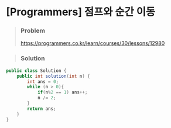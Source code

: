 # [Programmers] 점프와 순간 이동



> ### Problem
>
> https://programmers.co.kr/learn/courses/30/lessons/12980

> ### Solution

```java
public class Solution {
    public int solution(int n) {
        int ans = 0;
        while (n > 0){
            if(n%2 == 1) ans++;
            n /= 2;
        }
        return ans;
    }
}
```

